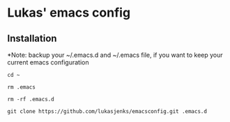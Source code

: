 # Lukas' emacs config

## Installation

*Note: backup your ~/.emacs.d and ~/.emacs file, if you want to keep your current emacs configuration

`cd ~`

`rm .emacs`

`rm -rf .emacs.d`

`git clone https://github.com/lukasjenks/emacsconfig.git .emacs.d`
